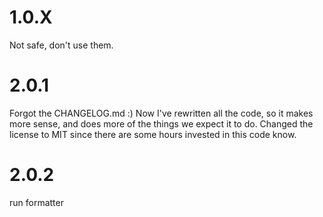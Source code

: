 # 1.0.X

Not safe, don't use them.

# 2.0.1

Forgot the CHANGELOG.md :)
Now I've rewritten all the code, so it makes more sense, and does more of the things we expect it to do.
Changed the license to MIT since there are some hours invested in this code know.

# 2.0.2

run formatter
